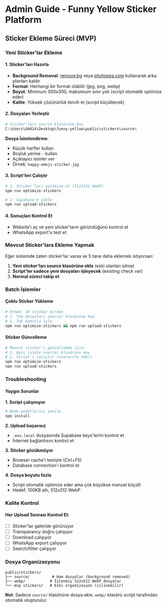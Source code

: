 # Admin Guide - Funny Yellow Sticker Platform

## Sticker Ekleme Süreci (MVP)

### Yeni Sticker'lar Ekleme

#### 1. Sticker'ları Hazırla
- **Background Removal**: [remove.bg](https://www.remove.bg) veya [photopea.com](https://www.photopea.com) kullanarak arka planları kaldır
- **Format**: Herhangi bir format olabilir (jpg, png, webp)
- **Boyut**: Minimum 300x300, maksimum sınır yok (script otomatik optimize eder)
- **Kalite**: Yüksek çözünürlük tercih et (script küçültecek)

#### 2. Dosyaları Yerleştir
```bash
# Sticker'ları source klasörüne koy
C:\Users\bb014\Desktop\funny-yellow\public\stickers\source\
```

**Dosya İsimlendirme**:
- Küçük harfler kullan
- Boşluk yerine `-` kullan
- Açıklayıcı isimler ver
- Örnek: `happy-emoji-sticker.jpg`

#### 3. Script'leri Çalıştır
```bash
# 1. Sticker'ları optimize et (512x512 WebP)
npm run optimize-stickers

# 2. Supabase'e yükle
npm run upload-stickers
```

#### 4. Sonuçları Kontrol Et
- Website'i aç ve yeni sticker'ların göründüğünü kontrol et
- WhatsApp export'u test et

### Mevcut Sticker'lara Ekleme Yapmak

Eğer sistemde zaten sticker'lar varsa ve 5 tane daha eklemek istiyorsan:

1. **Yeni sticker'ları source klasörüne ekle** (eski olanları silme)
2. **Script'ler sadece yeni dosyaları işleyecek** (existing check var)
3. **Normal süreci takip et**

### Batch İşlemler

#### Çoklu Sticker Yükleme
```bash
# Örnek: 50 sticker birden
# 1. Tüm dosyaları source/ klasörüne koy
# 2. Tek komutla işle
npm run optimize-stickers && npm run upload-stickers
```

#### Sticker Güncelleme
```bash
# Mevcut sticker'ı güncellemek için:
# 1. Aynı isimle source/ klasörüne koy
# 2. Script'i çalıştır (overwrite eder)
npm run optimize-stickers
npm run upload-stickers
```

### Troubleshooting

#### Yaygın Sorunlar

**1. Script çalışmıyor**
```bash
# Node modüllerini yenile
npm install
```

**2. Upload başarısız**
- `.env.local` dosyasında Supabase keys'lerini kontrol et
- İnternet bağlantısını kontrol et

**3. Sticker gözükmüyor**
- Browser cache'i temizle (Ctrl+F5)
- Database connection'ı kontrol et

**4. Dosya boyutu fazla**
- Script otomatik optimize eder ama çok büyükse manuel küçült
- Hedef: 100KB altı, 512x512 WebP

### Kalite Kontrol

#### Her Upload Sonrası Kontrol Et:
- [ ] Sticker'lar galeride görünüyor
- [ ] Transparancy doğru çalışıyor  
- [ ] Download çalışıyor
- [ ] WhatsApp export çalışıyor
- [ ] Search/filter çalışıyor

### Dosya Organizasyonu

```
public/stickers/
├── source/          # Ham dosyalar (background removed)
├── webp/           # İşlenmiş 512x512 WebP dosyalar
└── mvp stickers/   # Eski organizasyon (silinebilir)
```

**Not**: Sadece `source/` klasörüne dosya ekle. `webp/` klasörü script tarafından otomatik oluşturulur.